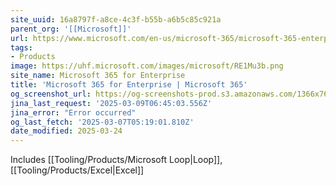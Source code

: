 ```yaml
---
site_uuid: 16a8797f-a8ce-4c3f-b55b-a6b5c85c921a
parent_org: '[[Microsoft]]'
url: https://www.microsoft.com/en-us/microsoft-365/microsoft-365-enterprise
tags:
- Products
image: https://uhf.microsoft.com/images/microsoft/RE1Mu3b.png
site_name: Microsoft 365 for Enterprise
title: 'Microsoft 365 for Enterprise | Microsoft 365'
og_screenshot_url: https://og-screenshots-prod.s3.amazonaws.com/1366x768/80/false/428fecd2c2b3d4a9bd30548260a1c1ee91670991b55b0981b1a2e25000539143.jpeg
jina_last_request: '2025-03-09T06:45:03.556Z'
jina_error: "Error occurred"
og_last_fetch: '2025-03-07T05:19:01.810Z'
date_modified: 2025-03-24
---
```



Includes [[Tooling/Products/Microsoft Loop|Loop]], [[Tooling/Products/Excel|Excel]]



